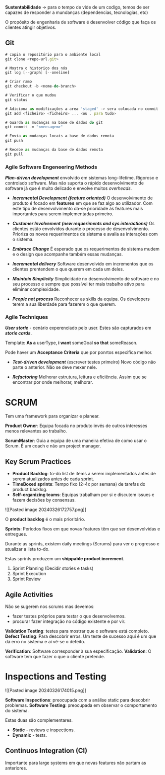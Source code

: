 **Sustentabilidade** -> para o tempo de vide de um codigo, temos de ser capazes de responder a mundanças (dependencias, tecnologias, etc)

O propósito de engenharia de software é desenvolver código que faça os clientes atingir objetivos.

## Git

```js
# copia o repositório para o ambiente local
git clone <repo-url.git>

# Mostra o historico dos nós
git log [--graph] [--oneline]

# Criar ramo
git checkout -b <nome-do-branch>

# Verificar o que mudou
git status

# Adiciona as modificações a area 'staged' -> sera colocada no commit
git add <ficheiro> <ficheiro> ... <ou . para tudo>

# Guarda as mudanças na base de dados do git
git commit -m "<mensagem>"

# Envia as mudanças locais a base de dados remota
git push

# Recebe as mudanças da base de dados remota
git pull
```
### Agile Software Engeneering Methods

___Plan-driven development___ envolvido em sistemas long-lifetime.
Rigoroso e controlado software.
Mas não suporta o rápido desenvolvimento de software já que é muito delicado e envolve muitos _overheads_.

- ***Incremental Development (feature oriented)***
O desenvolvimento de produto é focado em __features__ em que se faz algo ao utilizador.
Com este tipo de desenvolvimento dá-se prioridade às features mais importantes para serem implementadas primeiro.

- ***Customer Involvement*** ***(new requeriments and sys interactions)***
Os clientes estão envolvidos durante o processo de desenvolvimento.
Prioriza os novos requerimentos de sistema e avalia as interações com o sistema.

- ***Embrace Change*** 
É esperado que os requerimentos de sistema mudem e o design que acompanhe também essas mudanças.

- ***Incremental delivery*** 
Software desenvolvido em incrementos que os clientes prentendem o que querem em cada um deles.

- ***Maintain Simplicity***
Simplicidade no desenvolvimento de software e no seu processo e sempre que possível ter mais trabalho ativo para eliminar complexidade.

- ***People not process***
Reconhecer as skills da equipa. Os developers terem a sua liberdade para fazerem o que querem.

### Agile Techniques

***User storie*** - cenário experenciado pelo user.
Estes são capturados em ___storie cards___.

Template:
__As a__ userType, __i want__ someGoal __so that__ someReason.

Pode haver um __Acceptance Criteria__ que por ponrtos especifica melhor.


- ___Test-driven development___ (escrever testes primeiro)
Novo código não parte o anterior. Não se deve mexer nele.

- ___Refactoring___
Melhorar estrutura, leitura e eficiência. Assim que se encontrar por onde melhorar, melhorar.

# SCRUM

Tem uma framework para organizar e planear.

__Product Owner__: Equipa focada no produto invés de outros interesses menos relevantes ao trabalho.

__ScrumMaster__: Guia a equipa de uma maneira efetiva de como usar o Scrum. É um coach e não um project manager.

## Key Scrum Practices

- __Product Backlog__: to-do list de items a serem implementados antes de serem atualizados antes de cada sprint.
- __TimeBoxed sprints__: Tempo fixo (2-4x por semana) de tarefas do product backlog.
- __Self-organizing teams__: Equipas trabalham por si e discutem issues e fazem decisões by consensus.

![[Pasted image 20240326172757.png]]

O __product backlog__ é o mais prioritário.

__Sprints__:  Períodos fixos em que novas features têm que ser desenvolvidas e entregues.

Durante as sprints, existem daily meetings (Scrums) para ver o progresso e atualizar a lista to-do.

Estas sprints produzem um __shippable product increment__.

1. Sprint Planning (Decidir stories e tasks)
2. Sprint Execution
3. Sprint Review

## Agile Activities

Não se sugerem nos scrums mas devemos:

- fazer testes próprios para testar o que desenvolvemos.
- procurar fazer integração no código existente e por vir.

__Validation Testing__: testes para mostrar que o software está completo.
__Defect Testing__: Para descobrir erros. Um teste de sucesso aqui é um que dá erro no sistema e aí vê-se o defeito.

__Verification__: Software corresponder à sua especificação.
__Validation__: O software tem que fazer o que o cliente pretende.

# Inspections and Testing

![[Pasted image 20240326174015.png]]

__Software Inspections__: preocupada com a análise static para descobrir problemas.
__Software Testing__: preocupada em observar o comportamento do sistema.

Estas duas são complementares.

- __Static__ - reviews e inspections.
- __Dynamic__ - tests.

## Continuos Integration (CI)

Importante para large systems em que novas features não partam as anteriores.  












